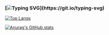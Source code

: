 ### [![Typing SVG](https://readme-typing-svg.herokuapp.com?color=%2336BCF7&lines=Hello+World!)](https://git.io/typing-svg)
[![Top Langs](https://github-readme-stats.vercel.app/api/top-langs/?username=X-s0ft)](https://github.com/anuraghazra/github-readme-stats)

[![Anurag's GitHub stats](https://github-readme-stats.vercel.app/api?username=X-s0ft)](https://github.com/anuraghazra/github-readme-stats)
